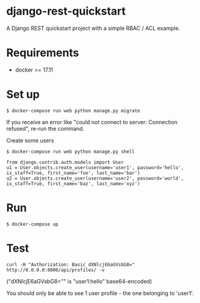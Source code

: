 # django-rest-quickstart

A Django REST quickstart project with a simple RBAC / ACL example.

# Requirements

- docker >= 17.11

# Set up

`$ docker-compose run web python manage.py migrate`

If you receive an error like "could not connect to server: Connection refused", re-run the command.

Create some users

`$ docker-compose run web python manage.py shell`

```
from django.contrib.auth.models import User
u1 = User.objects.create_user(username='user1', password='hello', is_staff=True, first_name='foo', last_name='bar')
u2 = User.objects.create_user(username='user2', password='world', is_staff=True, first_name='baz', last_name='xyz')
```
# Run

`$ docker-compose up`

# Test

`curl -H "Authorization: Basic dXNlcjE6aGVsbG8=" http://0.0.0.0:8000/api/profiles/ -v`

("dXNlcjE6aGVsbG8="" is "user1:hello" base64-encoded)

You should only be able to see 1 user profile - the one belonging to 'user1'.
